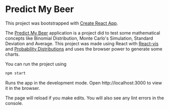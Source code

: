 # Predict My Beer
This project was bootstrapped with [Create React App](https://github.com/facebookincubator/create-react-app).

The [Predict My Beer](https://github.com/mmoraisa/predict-my-beer) application is a project did to test some mathematical concepts like Binomial Distribution, Monte Carlo's Simulation, Standard Deviation and Average. This project was made using React with [React-vis](https://github.com/uber/react-vis) and [Probability Distributions](https://www.npmjs.com/package/probability-distributions) and uses the browser power to generate some charts.

You can run the project using 
```javascript
npm start
```
Runs the app in the development mode.
Open http://localhost:3000 to view it in the browser.

The page will reload if you make edits.
You will also see any lint errors in the console.
